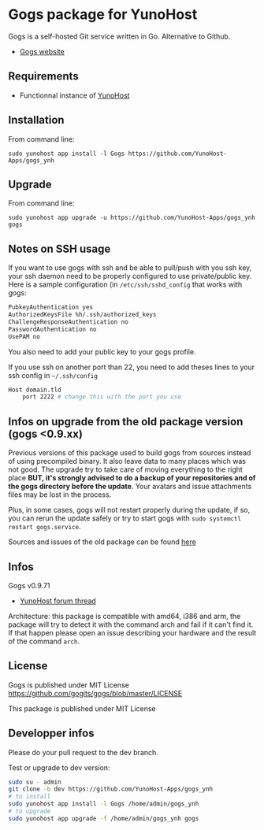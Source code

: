 # Gogs package for YunoHost

Gogs is a self-hosted Git service written in Go. Alternative to Github.
- [Gogs website](http://gogs.io)

## Requirements
- Functionnal instance of [YunoHost](https://yunohost.org)

## Installation
From command line:

`sudo yunohost app install -l Gogs https://github.com/YunoHost-Apps/gogs_ynh`

## Upgrade
From command line:

`sudo yunohost app upgrade -u https://github.com/YunoHost-Apps/gogs_ynh gogs`

## Notes on SSH usage
If you want to use gogs with ssh and be able to pull/push with you ssh key, your ssh daemon need to be properly configured to use private/public key. Here is a sample configuration (in `/etc/ssh/sshd_config` that works with gogs:

```bash
PubkeyAuthentication yes
AuthorizedKeysFile %h/.ssh/authorized_keys
ChallengeResponseAuthentication no
PasswordAuthentication no
UsePAM no
```

You also need to add your public key to your gogs profile.

If you use ssh on another port than 22, you need to add theses lines to your ssh config in `~/.ssh/config`
```bash
Host domain.tld
    port 2222 # change this with the port you use
```

## Infos on upgrade from the old package version (gogs <0.9.xx)
Previous versions of this package used to build gogs from sources instead of using precompiled binary. It also leave data to many places which was not good. The upgrade try to take care of moving everything to the right place **BUT, it's strongly advised to do a backup of your repositories and of the gogs directory before the update**. Your avatars and issue attachments files may be lost in the process.

Plus, in some cases, gogs will not restart properly during the update, if so, you can rerun the update safely or try to start gogs with `sudo systemctl restart gogs.service`.

Sources and issues of the old package can be found [here](https://github.com/YunoHost-Apps/gogs_ynh_old/)

## Infos
Gogs v0.9.71

- [YunoHost forum thread](https://forum.yunohost.org/t/gogs-package-an-awesome-github-alternative/1127)

Architecture: this package is compatible with amd64, i386 and arm, the package will try to detect it with the command arch and fail if it can't find it. If that happen please open an issue describing your hardware and the result of the command `arch`.

## License
Gogs is published under MIT License
https://github.com/gogits/gogs/blob/master/LICENSE

This package is published under MIT License


## Developper infos
Please do your pull request to the dev branch.

Test or upgrade to dev version:
```bash
sudo su - admin
git clone -b dev https://github.com/YunoHost-Apps/gogs_ynh
# to install
sudo yunohost app install -l Gogs /home/admin/gogs_ynh
# to upgrade
sudo yunohost app upgrade -f /home/admin/gogs_ynh gogs

```
